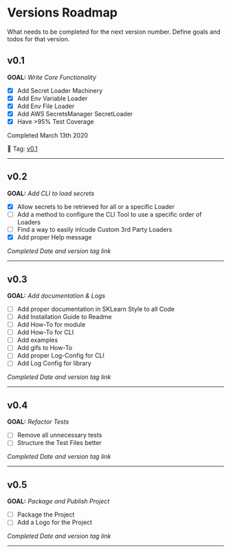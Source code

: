 # Versions Roadmap
What needs to be completed for the next version number.
Define goals and todos for that version.

## v0.1
**GOAL:** _Write Core Functionality_
 - [x] Add Secret Loader Machinery
 - [x] Add Env Variable Loader
 - [x] Add Env File Loader
 - [x] Add AWS SecretsManager SecretLoader
 - [x] Have >95% Test Coverage

Completed March 13th 2020

:bookmark: Tag: [v0.1](https://github.com/JimFawkes/secret-loader/releases/tag/v0.1)

--------

## v0.2
**GOAL:** _Add CLI to load secrets_
 - [x] Allow secrets to be retrieved for all or a specific Loader
 - [ ] Add a method to configure the CLI Tool to use a specific order of Loaders
 - [ ] Find a way to easily inlcude Custom 3rd Party Loaders
 - [x] Add proper Help message

_Completed Date and version tag link_

--------

## v0.3
**GOAL:** _Add documentation & Logs_
 - [ ] Add proper documentation in SKLearn Style to all Code
 - [ ] Add Installation Guide to Readme
 - [ ] Add How-To for module
 - [ ] Add How-To for CLI
 - [ ] Add examples
 - [ ] Add gifs to How-To
 - [ ] Add proper Log-Config for CLI
 - [ ] Add Log Config for library

_Completed Date and version tag link_

--------

## v0.4
**GOAL:** _Refactor Tests_
 - [ ] Remove all unnecessary tests
 - [ ] Structure the Test Files better

_Completed Date and version tag link_

--------

## v0.5
**GOAL:** _Package and Publish Project_
 - [ ] Package the Project
 - [ ] Add a Logo for the Project

_Completed Date and version tag link_

--------
